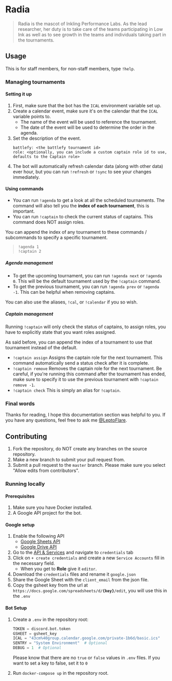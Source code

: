 # Radia

> Radia is the mascot of Inkling Performance Labs. As the lead researcher, her duty is to take care of the teams participating in Low Ink as well as to see growth in the teams and individuals taking part in the tournaments.

<!-- Banner -->

## Usage
This is for staff members, for non-staff members, type `!help`.

### Managing tournaments
#### Setting it up
1. First, make sure that the bot has the `ICAL` environment variable set up.
1. Create a calendar event, make sure it's on the calendar that the `ICAL` variable points to.
   - The name of the event will be used to reference the tournament.
   - The date of the event will be used to determine the order in the agenda.
1. Set the description of the event.
   ```
   battlefy: <the battlefy tournament id>
   role: <optionally, you can include a custom captain role id to use, defaults to the Captain role>
   ```
1. The bot will automatically refresh calendar data (along with other data) ever hour, but you can run `!refresh` or `!sync` to see your changes immediately.

#### Using commands
- You can run `!agenda` to get a look at all the scheduled tournaments. The command will also tell you the **index of each tournament**, this is important.
- You can run `!captain` to check the current status of captains. This command does NOT assign roles.

You can append the index of any tournament to these commands / subcommands to specify a specific tournament.
> `!agenda 1`  
> `!captain 2`

##### Agenda management
- To get the upcoming tournament, you can run `!agenda next` or `!agenda 0`. This will be the default tournament used by the `!captain` command.
- To get the previous tournament, you can run `!agenda prev` or `!agenda -1`. This can be helpful when removing captains.

You can also use the aliases, `!cal`, or `!calendar` if you so wish.

##### Captain management
Running `!captain` will only check the status of captains, to assign roles, you have to explicitly state that you want roles assigned.

As said before, you can append the index of a tournament to use that tournament instead of the default.

- `!captain assign` Assigns the captain role for the next tournament. This command automatically send a status check after it is complete.
- `!captain remove` Removes the captain role for the next tournament. Be careful, if you're running this command after the tournament has ended, make sure to specify it to use the previous tournament with `!captain remove -1`.
- `!captain check` This is simply an alias for `!captain`.

### Final words
Thanks for reading, I hope this documentation section was helpful to you. If you have any questions, feel free to ask me [@LeptoFlare](https://github.com/LeptoFlare).

## Contributing
1. Fork the repository, do NOT create any branches on the source repository.
1. Make a new branch to submit your pull request from.
1. Submit a pull request to the `master` branch. Please make sure you select "Allow edits from contributors".

### Running locally
#### Prerequisites
1. Make sure you have Docker installed.
1. A Google API project for the bot.

#### Google setup
1. Enable the following API
   - [Google Sheets API](https://console.developers.google.com/apis/api/sheets.googleapis.com)
   - [Google Drive API](https://console.developers.google.com/apis/api/drive.googleapis.com)
1. Go to the [API & Services](https://console.developers.google.com/apis/credentials) and navigate to `credentials` tab
1. Click on `+ create credentials` and create a new `Service Accounts` fill in the necessary field.
   - When you get to **Role** give it `editor`.
1. Download the `credentials` files and rename it `google.json`
1. Share the Google Sheet with the `client_email` from the json file.
1. Copy the gsheet key from the url at `https://docs.google.com/spreadsheets/d/`**`{key}`**`/edit`, you will use this in the `.env`

#### Bot Setup
1. Create a `.env` in the repository root:

   ```py
   TOKEN = discord.bot.token
   GSHEET = gsheet_key
   ICAL = "43cm%40group.calendar.google.com/private-1b6d/basic.ics"
   SENTRY = "System Environment"  # Optional
   DEBUG = 1  # Optional
   ```

   Please know that there are no `true` or `false` values in `.env` files. If you want to set a key to false, set it to `0`

1. Run `docker-compose up` in the repository root.
